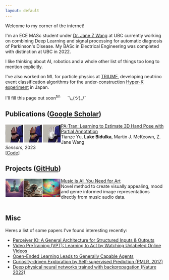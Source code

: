 ```yaml
---
layout: default
---
```


<!-- ## Luke Bidulka -->

Welcome to my corner of the internet!

I'm an ECE MASc student under [Dr. Jane Z Wang](https://bmiai.ubc.ca/people/jane-z-wang) at UBC currently working on combining Deep Learning and signal processing for automatic diagnosis of Parkinson's Disease. My BASc in Electrical Engineering was completed with distinction at UBC in 2022.

I like thinking about AI, robotics and a whole other list of things too long to mention explicitly.

I've also worked on ML for particle physics at [TRIUMF](https://www.triumf.ca/research-program/research-topics/DSQC), developing neutrino event classification algorithms for the under-construction [Hyper-K experiment](https://www.hyperk.org/) in Japan.

I'll fill this page out soon<sup>tm</sup> &emsp; ¯\\\_(ツ)_/¯

## Publications ([Google Scholar](https://scholar.google.com/citations?user=NYjSYxIAAAAJ&hl=en&oi=ao))

<img align="left" src="./assets/img/PA-Tran-example.png" width="35%" height="40%"/>

[PA-Tran: Learning to Estimate 3D Hand Pose with Partial Annotation](https://www.mdpi.com/1424-8220/23/3/1555) \
Tianze Yu, **Luke Bidulka**, Martin J. McKeown, Z. Jane Wang \
*Sensors*, 2023 \
[[Code](https://github.com/Ryan315/my_hand)]
<br clear="left"/>


## Projects ([GitHub](https://github.com/lbidulka))

<img align="left" src="./assets/img/MANA-example.png" width="35%" height="40%"/>

[Music is All You Need for Art](https://github.com/lbidulka/CPSC532S_FinalProject) \
Novel method to create visually appealing, mood and genre informed image representations directly from music audio data. \
<br clear="left"/>


## Misc

Heres a list of some papers I've found interesting recently:
- [Perceiver IO: A General Architecture for Structured Inputs & Outputs](https://arxiv.org/abs/2107.14795)
- [Video PreTraining (VPT): Learning to Act by Watching Unlabeled Online Videos](https://openai.com/blog/vpt/)
- [Open-Ended Learning Leads to Generally Capable Agents](https://storage.googleapis.com/deepmind-media/papers/Open-Ended%20Learning%20Leads%20to%20Generally%20Capable%20Agents/open-ended-learning-paper.pdf)
- [Curiosity-driven Exploration by Self-supervised Prediction (PMLR, 2017)](https://arxiv.org/pdf/1705.05363.pdf)
- [Deep physical neural networks trained with backpropagation (Nature 2022)](https://www.nature.com/articles/s41586-021-04223-6#Sec4)

<!-- Theme can be **dark** or **light** the color is dependent on your system theme so go ahead turn it dark.
Text can be **bold**, _italic_, or ~~strikethrough~~ or <kbd>keyboard shortcuts</kbd>.

[Link to another page](./another-page.html).

There should be whitespace between paragraphs.

There should be whitespace between paragraphs. We recommend including a README, or a file with information about your project.

# Header 1

This is a normal paragraph following a header. GitHub is a code hosting platform for version control and collaboration. It lets you and others work together on projects from anywhere.

## Header 2

> This is a blockquote following a header.
>
> When something is important enough, you do it even if the odds are not in your favor.

### Header 3

```js
// Javascript code with syntax highlighting.
var fun = function lang(l) {
  dateformat.i18n = require('./lang/' + l)
  return true;
}
```

```ruby
# Ruby code with syntax highlighting
GitHubPages::Dependencies.gems.each do |gem, version|
  s.add_dependency(gem, "= #{version}")
end
```

#### Header 4

*   This is an unordered list following a header.
*   This is an unordered list following a header.
*   This is an unordered list following a header.

##### Header 5

1.  This is an ordered list following a header.
2.  This is an ordered list following a header.
3.  This is an ordered list following a header.

###### Header 6

| head1        | head two          | three |
|:-------------|:------------------|:------|
| ok           | good swedish fish | nice  |
| out of stock | good and plenty   | nice  |
| ok           | good `oreos`      | hmm   |
| ok           | good `zoute` drop | yumm  |

### There's a horizontal rule below this.

* * *

### Here is an unordered list:

*   Item foo
*   Item bar
*   Item baz
*   Item zip

### And an ordered list:

1.  Item one
1.  Item two
1.  Item three
1.  Item four

### And a nested list:

- level 1 item
  - level 2 item
  - level 2 item
    - level 3 item
    - level 3 item
- level 1 item
  - level 2 item
  - level 2 item
  - level 2 item
- level 1 item
  - level 2 item
  - level 2 item
- level 1 item

### Small image

![Octocat](https://github.githubassets.com/images/icons/emoji/octocat.png)

### Large image

![Branching](https://guides.github.com/activities/hello-world/branching.png)


### Definition lists can be used with HTML syntax.

<dl>
<dt>Name</dt>
<dd>Godzilla</dd>
<dt>Born</dt>
<dd>1952</dd>
<dt>Birthplace</dt>
<dd>Japan</dd>
<dt>Color</dt>
<dd>Green</dd>
</dl>

```
Long, single-line code blocks should not wrap. They should horizontally scroll if they are too long. This line should be long enough to demonstrate this.
```

```
The final element.
``` -->
